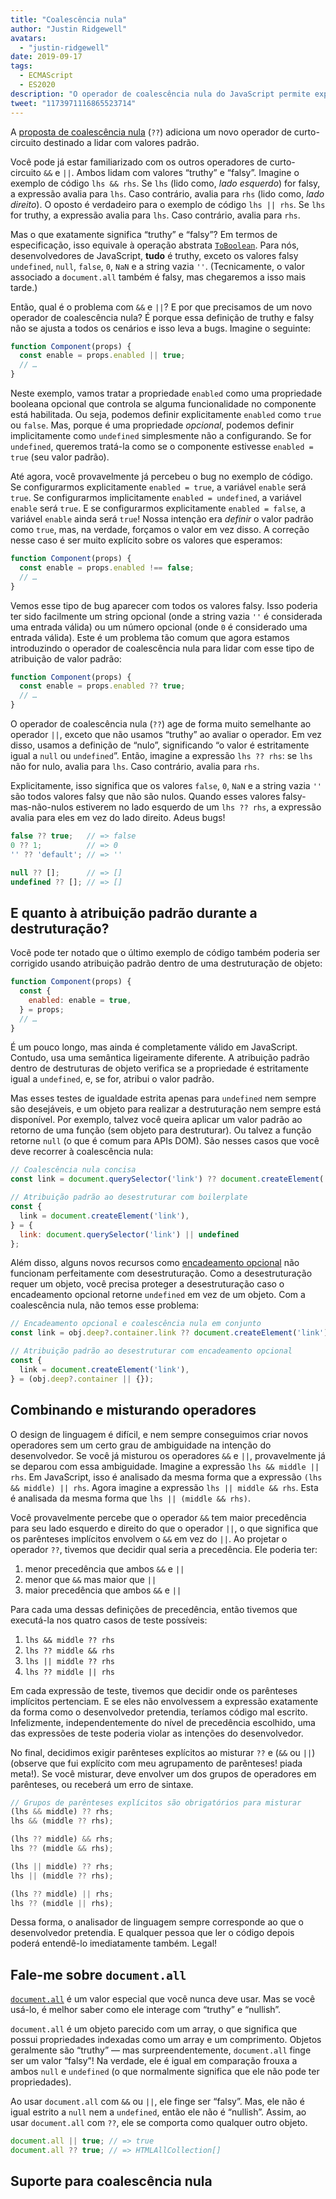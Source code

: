 ```yaml
---
title: "Coalescência nula"
author: "Justin Ridgewell"
avatars: 
  - "justin-ridgewell"
date: 2019-09-17
tags: 
  - ECMAScript
  - ES2020
description: "O operador de coalescência nula do JavaScript permite expressões padrão mais seguras."
tweet: "1173971116865523714"
---
```

A [proposta de coalescência nula](https://github.com/tc39/proposal-nullish-coalescing/) (`??`) adiciona um novo operador de curto-circuito destinado a lidar com valores padrão.

Você pode já estar familiarizado com os outros operadores de curto-circuito `&&` e `||`. Ambos lidam com valores “truthy” e “falsy”. Imagine o exemplo de código `lhs && rhs`. Se `lhs` (lido como, _lado esquerdo_) for falsy, a expressão avalia para `lhs`. Caso contrário, avalia para `rhs` (lido como, _lado direito_). O oposto é verdadeiro para o exemplo de código `lhs || rhs`. Se `lhs` for truthy, a expressão avalia para `lhs`. Caso contrário, avalia para `rhs`.

<!--truncate-->
Mas o que exatamente significa “truthy” e “falsy”? Em termos de especificação, isso equivale à operação abstrata [`ToBoolean`](https://tc39.es/ecma262/#sec-toboolean). Para nós, desenvolvedores de JavaScript, **tudo** é truthy, exceto os valores falsy `undefined`, `null`, `false`, `0`, `NaN` e a string vazia `''`. (Tecnicamente, o valor associado a `document.all` também é falsy, mas chegaremos a isso mais tarde.)

Então, qual é o problema com `&&` e `||`? E por que precisamos de um novo operador de coalescência nula? É porque essa definição de truthy e falsy não se ajusta a todos os cenários e isso leva a bugs. Imagine o seguinte:

```js
function Component(props) {
  const enable = props.enabled || true;
  // …
}
```

Neste exemplo, vamos tratar a propriedade `enabled` como uma propriedade booleana opcional que controla se alguma funcionalidade no componente está habilitada. Ou seja, podemos definir explicitamente `enabled` como `true` ou `false`. Mas, porque é uma propriedade _opcional_, podemos definir implicitamente como `undefined` simplesmente não a configurando. Se for `undefined`, queremos tratá-la como se o componente estivesse `enabled = true` (seu valor padrão).

Até agora, você provavelmente já percebeu o bug no exemplo de código. Se configurarmos explicitamente `enabled = true`, a variável `enable` será `true`. Se configurarmos implicitamente `enabled = undefined`, a variável `enable` será `true`. E se configurarmos explicitamente `enabled = false`, a variável `enable` ainda será `true`! Nossa intenção era _definir_ o valor padrão como `true`, mas, na verdade, forçamos o valor em vez disso. A correção nesse caso é ser muito explícito sobre os valores que esperamos:

```js
function Component(props) {
  const enable = props.enabled !== false;
  // …
}
```

Vemos esse tipo de bug aparecer com todos os valores falsy. Isso poderia ter sido facilmente um string opcional (onde a string vazia `''` é considerada uma entrada válida) ou um número opcional (onde `0` é considerado uma entrada válida). Este é um problema tão comum que agora estamos introduzindo o operador de coalescência nula para lidar com esse tipo de atribuição de valor padrão:

```js
function Component(props) {
  const enable = props.enabled ?? true;
  // …
}
```

O operador de coalescência nula (`??`) age de forma muito semelhante ao operador `||`, exceto que não usamos “truthy” ao avaliar o operador. Em vez disso, usamos a definição de “nulo”, significando “o valor é estritamente igual a `null` ou `undefined`”. Então, imagine a expressão `lhs ?? rhs`: se `lhs` não for nulo, avalia para `lhs`. Caso contrário, avalia para `rhs`.

Explicitamente, isso significa que os valores `false`, `0`, `NaN` e a string vazia `''` são todos valores falsy que não são nulos. Quando esses valores falsy-mas-não-nulos estiverem no lado esquerdo de um `lhs ?? rhs`, a expressão avalia para eles em vez do lado direito. Adeus bugs!

```js
false ?? true;   // => false
0 ?? 1;          // => 0
'' ?? 'default'; // => ''

null ?? [];      // => []
undefined ?? []; // => []
```

## E quanto à atribuição padrão durante a destruturação?

Você pode ter notado que o último exemplo de código também poderia ser corrigido usando atribuição padrão dentro de uma destruturação de objeto:

```js
function Component(props) {
  const {
    enabled: enable = true,
  } = props;
  // …
}
```

É um pouco longo, mas ainda é completamente válido em JavaScript. Contudo, usa uma semântica ligeiramente diferente. A atribuição padrão dentro de destruturas de objeto verifica se a propriedade é estritamente igual a `undefined`, e, se for, atribui o valor padrão.

Mas esses testes de igualdade estrita apenas para `undefined` nem sempre são desejáveis, e um objeto para realizar a destruturação nem sempre está disponível. Por exemplo, talvez você queira aplicar um valor padrão ao retorno de uma função (sem objeto para destruturar). Ou talvez a função retorne `null` (o que é comum para APIs DOM). São nesses casos que você deve recorrer à coalescência nula:

```js
// Coalescência nula concisa
const link = document.querySelector('link') ?? document.createElement('link');

// Atribuição padrão ao desestruturar com boilerplate
const {
  link = document.createElement('link'),
} = {
  link: document.querySelector('link') || undefined
};
```

Além disso, alguns novos recursos como [encadeamento opcional](/features/optional-chaining) não funcionam perfeitamente com desestruturação. Como a desestruturação requer um objeto, você precisa proteger a desestruturação caso o encadeamento opcional retorne `undefined` em vez de um objeto. Com a coalescência nula, não temos esse problema:

```js
// Encadeamento opcional e coalescência nula em conjunto
const link = obj.deep?.container.link ?? document.createElement('link');

// Atribuição padrão ao desestruturar com encadeamento opcional
const {
  link = document.createElement('link'),
} = (obj.deep?.container || {});
```

## Combinando e misturando operadores

O design de linguagem é difícil, e nem sempre conseguimos criar novos operadores sem um certo grau de ambiguidade na intenção do desenvolvedor. Se você já misturou os operadores `&&` e `||`, provavelmente já se deparou com essa ambiguidade. Imagine a expressão `lhs && middle || rhs`. Em JavaScript, isso é analisado da mesma forma que a expressão `(lhs && middle) || rhs`. Agora imagine a expressão `lhs || middle && rhs`. Esta é analisada da mesma forma que `lhs || (middle && rhs)`.

Você provavelmente percebe que o operador `&&` tem maior precedência para seu lado esquerdo e direito do que o operador `||`, o que significa que os parênteses implícitos envolvem o `&&` em vez do `||`. Ao projetar o operador `??`, tivemos que decidir qual seria a precedência. Ele poderia ter:

1. menor precedência que ambos `&&` e `||`
1. menor que `&&` mas maior que `||`
1. maior precedência que ambos `&&` e `||`

Para cada uma dessas definições de precedência, então tivemos que executá-la nos quatro casos de teste possíveis:

1. `lhs && middle ?? rhs`
1. `lhs ?? middle && rhs`
1. `lhs || middle ?? rhs`
1. `lhs ?? middle || rhs`

Em cada expressão de teste, tivemos que decidir onde os parênteses implícitos pertenciam. E se eles não envolvessem a expressão exatamente da forma como o desenvolvedor pretendia, teríamos código mal escrito. Infelizmente, independentemente do nível de precedência escolhido, uma das expressões de teste poderia violar as intenções do desenvolvedor.

No final, decidimos exigir parênteses explícitos ao misturar `??` e (`&&` ou `||`) (observe que fui explícito com meu agrupamento de parênteses! piada meta!). Se você misturar, deve envolver um dos grupos de operadores em parênteses, ou receberá um erro de sintaxe.

```js
// Grupos de parênteses explícitos são obrigatórios para misturar
(lhs && middle) ?? rhs;
lhs && (middle ?? rhs);

(lhs ?? middle) && rhs;
lhs ?? (middle && rhs);

(lhs || middle) ?? rhs;
lhs || (middle ?? rhs);

(lhs ?? middle) || rhs;
lhs ?? (middle || rhs);
```

Dessa forma, o analisador de linguagem sempre corresponde ao que o desenvolvedor pretendia. E qualquer pessoa que ler o código depois poderá entendê-lo imediatamente também. Legal!

## Fale-me sobre `document.all`

[`document.all`](https://developer.mozilla.org/en-US/docs/Web/API/Document/all) é um valor especial que você nunca deve usar. Mas se você usá-lo, é melhor saber como ele interage com “truthy” e “nullish”.

`document.all` é um objeto parecido com um array, o que significa que possui propriedades indexadas como um array e um comprimento. Objetos geralmente são “truthy” — mas surpreendentemente, `document.all` finge ser um valor “falsy”! Na verdade, ele é igual em comparação frouxa a ambos `null` e `undefined` (o que normalmente significa que ele não pode ter propriedades).

Ao usar `document.all` com `&&` ou `||`, ele finge ser “falsy”. Mas, ele não é igual estrito a `null` nem a `undefined`, então ele não é “nullish”. Assim, ao usar `document.all` com `??`, ele se comporta como qualquer outro objeto.

```js
document.all || true; // => true
document.all ?? true; // => HTMLAllCollection[]
```

## Suporte para coalescência nula

<feature-support chrome="80 https://bugs.chromium.org/p/v8/issues/detail?id=9547"
                 firefox="72 https://bugzilla.mozilla.org/show_bug.cgi?id=1566141"
                 safari="13.1 https://webkit.org/blog/10247/new-webkit-features-in-safari-13-1/"
                 nodejs="14 https://medium.com/@nodejs/node-js-version-14-available-now-8170d384567e"
                 babel="yes https://babeljs.io/docs/en/babel-plugin-proposal-nullish-coalescing-operator"></feature-support>
